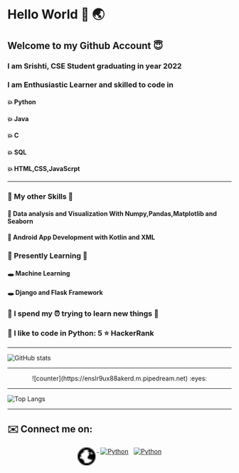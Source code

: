 # Hello World :wave: :earth_asia:
## Welcome to my Github Account :innocent:

### I am Srishti, CSE Student graduating in year 2022 
### I am Enthusiastic Learner and skilled to code in
#### :boom: Python
#### :boom: Java
#### :boom: C
#### :boom: SQL
#### :boom: HTML,CSS,JavaScrpt
***
### :star2: My other Skills :star2:
#### :dizzy: Data analysis and Visualization With Numpy,Pandas,Matplotlib and Seaborn
#### :dizzy: Android App Development with Kotlin and XML

### :star2: Presently Learning :star2:
#### :hole: Machine Learning
#### :hole:  Django and Flask Framework

### :star2:  I spend my :alarm_clock: trying to learn new things :star2:
### :star2: I like to code in Python: 5  :star: HackerRank         
***
![GitHub stats](https://github-readme-stats.vercel.app/api?username=SriB10&show_icons=true&theme=algolia)
*** 

<center> ![counter](https://enslr9ux88akerd.m.pipedream.net) :eyes: </center>

***
![Top Langs](https://github-readme-stats.vercel.app/api/top-langs/?username=SriB10&theme=algolia)
***


## ✉️ Connect me on:

<p align="center">
 <a href="https://github.com/SriB10/" target="_blank" rel="noopener noreferrer"> <img src="https://raw.githubusercontent.com/iconic/open-iconic/master/svg/globe.svg" alt="Python" height="40" style="vertical-align:top; margin:4px"> </a>
 <a href="www.linkedin.com/in/srishtibhandarkar" target="_blank" rel="noopener noreferrer"> <img src="https://cdn.jsdelivr.net/npm/simple-icons@v3/icons/linkedin.svg" alt="Python" height="40" style="vertical-align:top; margin:4px"></a>
 <a href="mailto:srishti.bhandarkar823@gmail.com"> <img src="https://cdn.jsdelivr.net/npm/simple-icons@v3/icons/gmail.svg" alt="Python" height="40" style="vertical-align:top; margin:4px"></a>
</p>
